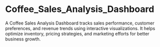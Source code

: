# Coffee_Sales_Analysis_Dashboard
A Coffee Sales Analysis Dashboard tracks sales performance, customer preferences, and revenue trends using interactive visualizations. It helps optimize inventory, pricing strategies, and marketing efforts for better business growth.
